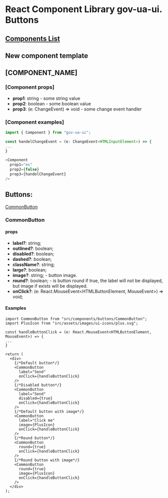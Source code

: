 # React Component Library gov-ua-ui. Buttons

## [Components List](COMPONENTS_LIST.md)

## New component template

## [COMPONENT_NAME]

### [Component props]

- **prop1**: string - some string value
- **prop2**: boolean - some boolean value
- **prop3**: (e: ChangeEvent<HTMLInputElement>) => void - some change event handler

### [Component examples]

```js
import { Component } from "gov-ua-ui";

const handelChangeEvent = (e: ChangeEvent<HTMLInputElement>) => {
...
}

<Component
  prop1="es"
  prop2={false}
  prop3={handelChangeEvent}
/>
```

## Buttons:
[CommonButton](#commonbutton)

### CommonButton

#### props

- **label?**: string;
- **outlined?**: boolean;
- **disabled?**: boolean;
- **dashed?**: boolean;
- **className?**: string;
- **large?**: boolean;
- **image?**: string; - button image.
- **round?**: boolean; - is button round if true, the label will not be displayed, but image if exists will be displayed.
- **onClick?**: (e: React.MouseEvent<HTMLButtonElement, MouseEvent>) => void;

#### Examples

```tsx
import CommonButton from "src/components/buttons/CommonButton";
import PlusIcon from "src/assets/images/ui-icons/plus.svg";

const handleButtonClick = (e: React.MouseEvent<HTMLButtonElement, MouseEvent>) => {
...
}

return (
  <div>
    {/*Default button*/}
    <CommonButton
      label="Send"
      onClick={handleButtonClick}
    />
    {/*Disabled button*/}
    <CommonButton
      label="Send"
      disabled={true}
      onClick={handleButtonClick}
    />
    {/*Default button with image*/}
    <CommonButton
      label="Click me"
      image={PlusIcon}
      onClick={handleButtonClick}
    />
    {/*Round button*/}
    <CommonButton
      round={true}
      onClick={handleButtonClick}
    />
    {/*Round button with image*/}
    <CommonButton
      round={true}
      image={PlusIcon}
      onClick={handleButtonClick}
    />
  </div>
);
```
